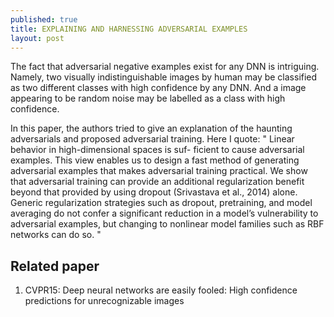 ```yaml
---
published: true
title: EXPLAINING AND HARNESSING ADVERSARIAL EXAMPLES
layout: post
---
```

The fact that adversarial negative examples exist for any DNN is intriguing.
Namely, two visually indistinguishable images by human may be classified as two different classes with high confidence by any DNN. And a image appearing to be random noise may be labelled as a class with high confidence.

In this paper, the authors tried to give an explanation of the haunting adversarials and proposed adversarial training. Here I quote:
"
Linear behavior in high-dimensional spaces is suf- ficient to cause adversarial examples. This view enables us to design a fast method of generating adversarial examples that makes adversarial training practical. We show that adversarial training can provide an additional regularization benefit beyond that provided by using dropout (Srivastava et al., 2014) alone. Generic regularization strategies such as dropout, pretraining, and model averaging do not confer a significant reduction in a model’s vulnerability to adversarial examples, but changing to nonlinear model families such as RBF networks can do so.
"

## Related paper

1. CVPR15: Deep neural networks are easily fooled: High confidence predictions for unrecognizable images